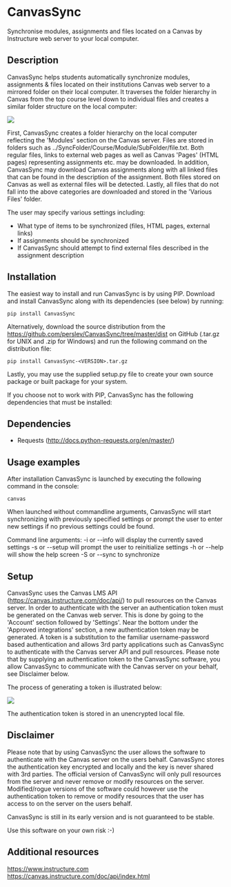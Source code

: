 # CanvasSync
Synchronise modules, assignments and files located on a Canvas by Instructure web server to your local computer.

Description
-----------
CanvasSync helps students automatically synchronize modules, assignments & files located on their institutions Canvas web server
to a mirrored folder on their local computer. It traverses the folder hierarchy in Canvas from the top course level down to individual
files and creates a similar folder structure on the local computer:

![](resources/overview.png)

First, CanvasSync creates a folder hierarchy on the local computer reflecting the 'Modules' section on the Canvas server.
Files are stored in folders such as ../SyncFolder/Course/Module/SubFolder/file.txt. Both regular files, links to external
web pages as well as Canvas 'Pages' (HTML pages) representing assignments etc. may be downloaded. In addition, CanvasSync
may download Canvas assignments along with all linked files that can be found in the description of the assignment. Both
files stored on Canvas as well as external files will be detected.
Lastly, all files that do not fall into the above categories are downloaded and stored in the 'Various Files' folder.

The user may specify various settings including:
- What type of items to be synchronized (files, HTML pages, external links)
- If assignments should be synchronized
- If CanvasSync should attempt to find external files described in the assignment description

Installation
-------------
The easiest way to install and run CanvasSync is by using PIP. Download and install CanvasSync along with its
dependencies (see below) by running:

```
pip install CanvasSync
```

Alternatively, download the source distribution from the https://github.com/perslev/CanvasSync/tree/master/dist on GitHub
(.tar.gz for UNIX and .zip for Windows) and run the following command on the distribution file:

```
pip install CanvasSync-<VERSION>.tar.gz
```

Lastly, you may use the supplied setup.py file to create your own source package or built package for your system.

If you choose not to work with PIP, CanvasSync has the following dependencies that must be installed:

Dependencies
---------------
- Requests  (http://docs.python-requests.org/en/master/)

Usage examples
--------------
After installation CanvasSync is launched by executing the following command in the console:

```
canvas
```

When launched without commandline arguments, CanvasSync will start synchronizing with previously specified settings or
prompt the user to enter new settings if no previous settings could be found.

Command line arguments:
-i or --info will display the currently saved settings
-s or --setup will prompt the user to reinitialize settings
-h or --help will show the help screen
-S or --sync to synchronize

Setup
----------
CanvasSync uses the Canvas LMS API (https://canvas.instructure.com/doc/api/) to pull resources on the Canvas server. In
order to authenticate with the server an authentication token must be generated on the Canvas web server. This is done by
going to the 'Account' section followed by 'Settings'. Near the bottom under the 'Approved integrations' section, a new authentication
token may be generated. A token is a substitution to the familiar username-password based authentication and allows
3rd party applications such as CanvasSync to authenticate with the Canvas server API and pull resources. Please note that
by supplying an authentication token to the CanvasSync software, you allow CanvasSync to communicate with the Canvas server on
your behalf, see Disclaimer below.

The process of generating a token is illustrated below:

![](resources/auth_token.png)

The authentication token is stored in an unencrypted local file.

Disclaimer
----------
Please note that by using CanvasSync the user allows the software to authenticate with the Canvas server on the users
behalf. CanvasSync stores the authentication key encrypted and locally and the key is never shared with 3rd parties.
The official version of CanvasSync will only pull resources from the server and never remove or modify resources on the
server. Modified/rogue versions of the software could however use the authentication token to remove or modify
resources that the user has access to on the server on the users behalf.

CanvasSync is still in its early version and is not guaranteed to be stable.

Use this software on your own risk :-)


Additional resources
--------------------
https://www.instructure.com
https://canvas.instructure.com/doc/api/index.html
